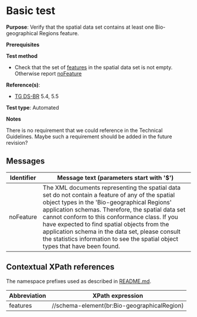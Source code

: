 # Basic test

**Purpose**: Verify that the spatial data set contains at least one Bio-geographical Regions feature.

**Prerequisites**

**Test method**

* Check that the set of [features](#features) in the spatial data set is not empty. Otherwise report [noFeature](#noFeature)

**Reference(s)**: 

* [TG DS-BR](./README.md#ref_TG_DS_BR) 5.4, 5.5

**Test type**: Automated

**Notes**

There is no requirement that we could reference in the Technical Guidelines. Maybe such a requirement should be added in the future revision?

## Messages

Identifier  |  Message text (parameters start with '$')
----------- | -------------------------------------------------------------------------
noFeature <a name="noFeature"/>  |  	The XML documents representing the spatial data set do not contain a feature of any of the spatial object types in the 'Bio-geographical Regions' application schemas. Therefore, the spatial data set cannot conform to this conformance class. If you have expected to find spatial objects from the application schema in the data set, please consult the statistics information to see the spatial object types that have been found.

## Contextual XPath references

The namespace prefixes used as described in [README.md](./README.md#namespaces).

Abbreviation                                          |  XPath expression
----------------------------------------------------- | ------------------------------------------------------------------
features <a name="features"></a>   |  //schema-element(br:Bio-geographicalRegion)